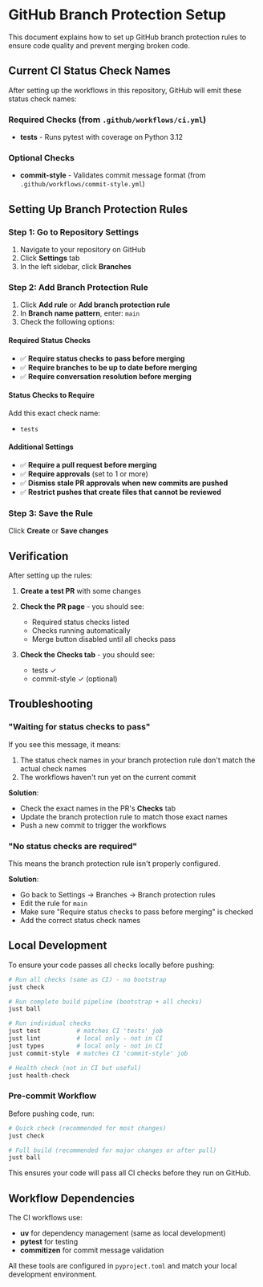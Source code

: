 # GitHub Branch Protection Setup

This document explains how to set up GitHub branch protection rules to ensure code quality and prevent merging broken code.

## Current CI Status Check Names

After setting up the workflows in this repository, GitHub will emit these status check names:

### Required Checks (from `.github/workflows/ci.yml`)
- **tests** - Runs pytest with coverage on Python 3.12

### Optional Checks
- **commit-style** - Validates commit message format (from `.github/workflows/commit-style.yml`)

## Setting Up Branch Protection Rules

### Step 1: Go to Repository Settings
1. Navigate to your repository on GitHub
2. Click **Settings** tab
3. In the left sidebar, click **Branches**

### Step 2: Add Branch Protection Rule
1. Click **Add rule** or **Add branch protection rule**
2. In **Branch name pattern**, enter: `main`
3. Check the following options:

#### Required Status Checks
- ✅ **Require status checks to pass before merging**
- ✅ **Require branches to be up to date before merging**
- ✅ **Require conversation resolution before merging**

#### Status Checks to Require
Add this exact check name:
- `tests`

#### Additional Settings
- ✅ **Require a pull request before merging**
- ✅ **Require approvals** (set to 1 or more)
- ✅ **Dismiss stale PR approvals when new commits are pushed**
- ✅ **Restrict pushes that create files that cannot be reviewed**

### Step 3: Save the Rule
Click **Create** or **Save changes**

## Verification

After setting up the rules:

1. **Create a test PR** with some changes
2. **Check the PR page** - you should see:
   - Required status checks listed
   - Checks running automatically
   - Merge button disabled until all checks pass

3. **Check the Checks tab** - you should see:
   - tests ✓
   - commit-style ✓ (optional)

## Troubleshooting

### "Waiting for status checks to pass"
If you see this message, it means:
1. The status check names in your branch protection rule don't match the actual check names
2. The workflows haven't run yet on the current commit

**Solution**: 
- Check the exact names in the PR's **Checks** tab
- Update the branch protection rule to match those exact names
- Push a new commit to trigger the workflows

### "No status checks are required"
This means the branch protection rule isn't properly configured.

**Solution**:
- Go back to Settings → Branches → Branch protection rules
- Edit the rule for `main`
- Make sure "Require status checks to pass before merging" is checked
- Add the correct status check names

## Local Development

To ensure your code passes all checks locally before pushing:

```bash
# Run all checks (same as CI) - no bootstrap
just check

# Run complete build pipeline (bootstrap + all checks)
just ball

# Run individual checks
just test          # matches CI 'tests' job
just lint          # local only - not in CI
just types         # local only - not in CI
just commit-style  # matches CI 'commit-style' job

# Health check (not in CI but useful)
just health-check
```

### Pre-commit Workflow

Before pushing code, run:

```bash
# Quick check (recommended for most changes)
just check

# Full build (recommended for major changes or after pull)
just ball
```

This ensures your code will pass all CI checks before they run on GitHub.

## Workflow Dependencies

The CI workflows use:
- **uv** for dependency management (same as local development)
- **pytest** for testing
- **commitizen** for commit message validation

All these tools are configured in `pyproject.toml` and match your local development environment. 